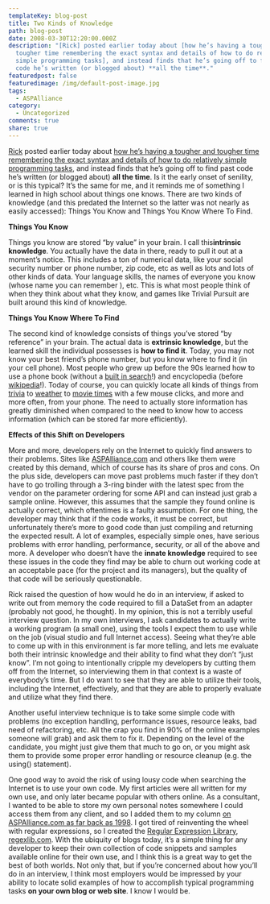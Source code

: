 ```yaml
---
templateKey: blog-post
title: Two Kinds of Knowledge
path: blog-post
date: 2008-03-30T12:20:00.000Z
description: "[Rick] posted earlier today about [how he’s having a tougher and
  tougher time remembering the exact syntax and details of how to do relatively
  simple programming tasks], and instead finds that he’s going off to find past
  code he’s written (or blogged about) **all the time**."
featuredpost: false
featuredimage: /img/default-post-image.jpg
tags:
  - ASPAlliance
category:
  - Uncategorized
comments: true
share: true
---
```

<!--StartFragment-->

[Rick](http://west-wind.com/weblog) posted earlier today about [how he’s having a tougher and tougher time remembering the exact syntax and details of how to do relatively simple programming tasks](http://west-wind.com/weblog/posts/295840.aspx), and instead finds that he’s going off to find past code he’s written (or blogged about) **all the time**. Is it the early onset of senility, or is this typical? It’s the same for me, and it reminds me of something I learned in high school about things one knows. There are two kinds of knowledge (and this predated the Internet so the latter was not nearly as easily accessed): Things You Know and Things You Know Where To Find.

**Things You Know**

Things you know are stored “by value” in your brain. I call this**intrinsic knowledge**. You actually have the data in there, ready to pull it out at a moment’s notice. This includes a ton of numerical data, like your social security number or phone number, zip code, etc as well as lots and lots of other kinds of data. Your language skills, the names of everyone you know (whose name you can remember  ), etc. This is what most people think of when they think about what they know, and games like Trivial Pursuit are built around this kind of knowledge.

**Things You Know Where To Find**

The second kind of knowledge consists of things you’ve stored “by reference” in your brain. The actual data is **extrinsic knowledge**, but the learned skill the individual possesses is **how to find it**. Today, you may not know your best friend’s phone number, but you know where to find it (in your cell phone). Most people who grew up before the 90s learned how to use a phone book (without a [built in search](https://www.whitepages.com/)!) and encyclopedia (before [wikipedia](https://en.wikipedia.org/wiki/Wikipedia)!). Today of course, you can quickly locate all kinds of things from [trivia](https://www.google.com/search?q=who+won+the+1928+world+series%3F&rls=com.microsoft:*:IE-SearchBox&ie=UTF-8&oe=UTF-8&sourceid=ie7&rlz=1I7ADBF) to [weather](https://www.google.com/search?hl=en&rls=com.microsoft%3A*%3AIE-SearchBox&rlz=1I7ADBF&q=weather+kent+ohio) to [movie times](https://search.live.com/results.aspx?q=kent+ohio+movie+times&mkt=en-us&scope=&FORM=LIVSOP) with a few mouse clicks, and more and more often, from your phone. The need to actually store information has greatly diminished when compared to the need to know how to access information (which can be stored far more efficiently).

**Effects of this Shift on Developers**

More and more, developers rely on the Internet to quickly find answers to their problems. Sites like [ASPAlliance.com](http://aspalliance.com/) and others like them were created by this demand, which of course has its share of pros and cons. On the plus side, developers can move past problems much faster if they don’t have to go trolling through a 3-ring binder with the latest spec from the vendor on the parameter ordering for some API and can instead just grab a sample online. However, this assumes that the sample they found online is actually correct, which oftentimes is a faulty assumption. For one thing, the developer may think that if the code works, it must be correct, but unfortunately there’s more to good code than just compiling and returning the expected result. A lot of examples, especially simple ones, have serious problems with error handling, performance, security, or all of the above and more. A developer who doesn’t have the **innate knowledge** required to see these issues in the code they find may be able to churn out working code at an acceptable pace (for the project and its managers), but the quality of that code will be seriously questionable.

Rick raised the question of how would he do in an interview, if asked to write out from memory the code required to fill a DataSet from an adapter (probably not good, he thought). In my opinion, this is not a terribly useful interview question. In my own interviews, I ask candidates to actually write a working program (a small one), using the tools I expect them to use while on the job (visual studio and full Internet access). Seeing what they’re able to come up with in this environment is far more telling, and lets me evaluate both their intrinsic knowledge and their ability to find what they don’t “just know”. I’m not going to intentionally cripple my developers by cutting them off from the Internet, so interviewing them in that context is a waste of everybody’s time. But I do want to see that they are able to utilize their tools, including the Internet, effectively, and that they are able to properly evaluate and utilize what they find there.

Another useful interview technique is to take some simple code with problems (no exception handling, performance issues, resource leaks, bad need of refactoring, etc. All the crap you find in 90% of the online examples someone will grab) and ask them to fix it. Depending on the level of the candidate, you might just give them that much to go on, or you might ask them to provide some proper error handling or resource cleanup (e.g. the using() statement).

One good way to avoid the risk of using lousy code when searching the Internet is to use your own code. My first articles were all written for my own use, and only later became popular with others online. As a consultant, I wanted to be able to store my own personal notes somewhere I could access them from any client, and so I added them to my column [on ASPAlliance.com as far back as 1998](http://web.archive.org/web/19981201200150/www.aspalliance.com/stevesmith). I got tired of reinventing the wheel with regular expressions, so I created the [Regular Expression Library, regexlib.com](http://regexlib.com/). With the ubiquity of blogs today, it’s a simple thing for any developer to keep their own collection of code snippets and samples available online for their own use, and I think this is a great way to get the best of both worlds. Not only that, but if you’re concerned about how you’ll do in an interview, I think most employers would be impressed by your ability to locate solid examples of how to accomplish typical programming tasks **on your own blog or web site**. I know I would be.

<!--EndFragment-->